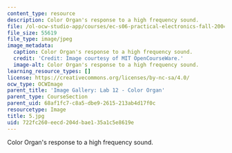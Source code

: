 ```yaml
---
content_type: resource
description: Color Organ's response to a high frequency sound.
file: /ol-ocw-studio-app/courses/ec-s06-practical-electronics-fall-2004/722fc260eecd204dbae135a1c5e8619e_5.jpg
file_size: 55619
file_type: image/jpeg
image_metadata:
  caption: Color Organ's response to a high frequency sound.
  credit: 'Credit: Image courtesy of MIT OpenCourseWare.'
  image-alt: Color Organ's response to a high frequency sound.
learning_resource_types: []
license: https://creativecommons.org/licenses/by-nc-sa/4.0/
ocw_type: OCWImage
parent_title: 'Image Gallery: Lab 12 - Color Organ'
parent_type: CourseSection
parent_uid: 68af1fc7-c8a5-dbe9-2615-213ab4d17f0c
resourcetype: Image
title: 5.jpg
uid: 722fc260-eecd-204d-bae1-35a1c5e8619e
---
```

Color Organ's response to a high frequency sound.